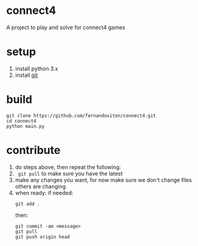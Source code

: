 # connect4
A project to play and solve for connect4 games

# setup
1. install python 3.x
2. install [git](https://git-scm.com/downloads)

# build
```
git clone https://github.com/fernandoviton/connect4.git
cd connect4
python main.py
```

# contribute
1. do steps above, then repeat the following:
2. ` git pull` to make sure you have the latest
3. make any changes you want, for now make sure we don't change files others are changing
4. when ready:
   if needed: 
   ```
   git add .
   ```
   then:
   ```
   git commit -am <message>
   git pull
   git push origin head
   ```
